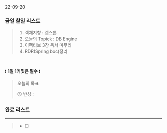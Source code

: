 22-09-20
### 금일 할일 리스트


>  1. 객체지향 : 캡스톤
>  2. 오늘의 Topick : DB Engine 
>  3. 이팩티브 3장 독서 마무리
>  4. RDR(Spring boc)정리


<br/>

❗ **1일 1커밋은 필수** ❗

> 오늘의 목표
>
> 🕒 반성 :
>

### 완료 리스트

---
> - [ ]